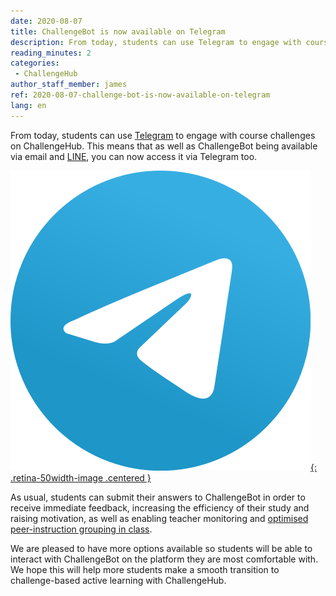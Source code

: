 ```yaml
---
date: 2020-08-07
title: ChallengeBot is now available on Telegram
description: From today, students can use Telegram to engage with course challenges on ChallengeHub. This means that as well as ChallengeBot being available via email and LINE, you can now access it via Telegram too.
reading_minutes: 2
categories:
 - ChallengeHub
author_staff_member: james
ref: 2020-08-07-challenge-bot-is-now-available-on-telegram
lang: en
---
```


From today, students can use [Telegram](https://telegram.org) to engage with course challenges on ChallengeHub.
This means that as well as ChallengeBot being available via email and [LINE](https://line.me/en/), you can now access it via Telegram too.

[![Telegram](/images/blog/2020-08-07-telegram.svg){: .retina-50width-image .centered }](https://telegram.org)

As usual, students can submit their answers to ChallengeBot in order to receive immediate feedback, increasing the efficiency of their study and raising motivation, as well as enabling teacher monitoring and [optimised peer-instruction grouping in class]( /2020/04/10/announcing-study-teams/ ).

We are pleased to have more options available so students will be able to interact with ChallengeBot on the platform they are most comfortable with.
We hope this will help more students make a smooth transition to challenge-based active learning with ChallengeHub.
